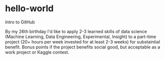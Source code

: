 # hello-world
Intro to GitHub

By my 26th birthday I'd like to apply 2-3 learned skills of data science (Machine Learning, Data Engineering, Experimental, Insight) to a part-time project (20+ hours per week invested for at least 2-3 weeks) for substaintial benefit. Bonus points if the project benefits social good, but acceptable as a work project or Kaggle contest.
